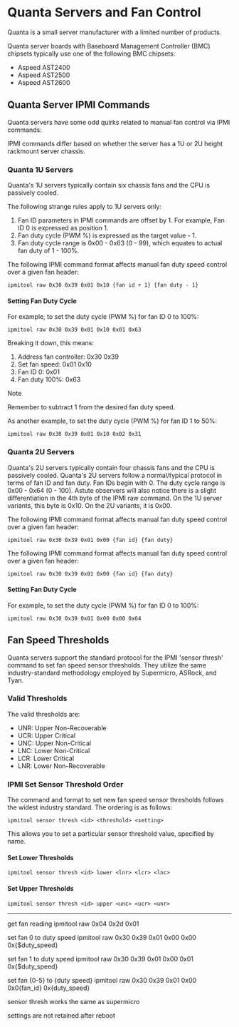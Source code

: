 # Quanta Servers and Fan Control
Quanta is a small server manufacturer with a limited number of products.

Quanta server boards with Baseboard Management Controller (BMC) chipsets typically use one of the following BMC chipsets:
- Aspeed AST2400
- Aspeed AST2500
- Aspeed AST2600

## Quanta Server IPMI Commands
Quanta servers have some odd quirks related to manual fan control via IPMI commands:

IPMI commands differ based on whether the server has a 1U or 2U height rackmount server chassis.

### Quanta 1U Servers
Quanta's 1U servers typically contain six chassis fans and the CPU is passively cooled.

The following strange rules apply to 1U servers only:
1. Fan ID parameters in IPMI commands are offset by 1. For example, Fan ID 0 is expressed as position 1.
2. Fan duty cycle (PWM %) is expressed as the target value - 1.
3. Fan duty cycle range is 0x00 - 0x63 (0 - 99), which equates to actual fan duty of 1 - 100%.

The following IPMI command format affects manual fan duty speed control over a given fan header:

`ipmitool raw 0x30 0x39 0x01 0x10 {fan id + 1} {fan duty - 1}`

#### Setting Fan Duty Cycle
For example, to set the duty cycle (PWM %) for fan ID 0 to 100%:

```
ipmitool raw 0x30 0x39 0x01 0x10 0x01 0x63
```

Breaking it down, this means:
1. Address fan controller: 0x30 0x39
2. Set fan speed: 0x01 0x10
3. Fan ID 0: 0x01
4. Fan duty 100%: 0x63

> [!NOTE]
> Remember to subtract 1 from the desired fan duty speed.

As another example, to set the duty cycle (PWM %) for fan ID 1 to 50%:

```
ipmitool raw 0x30 0x39 0x01 0x10 0x02 0x31
```

### Quanta 2U Servers
Quanta's 2U servers typically contain four chassis fans and the CPU is passively cooled. Quanta's 2U servers follow a normal/typical protocol in terms of fan ID and fan duty. Fan IDs begin with 0. The duty cycle range is 0x00 - 0x64 (0 - 100). Astute observers will also notice there is a slight differentiation in the 4th byte of the IPMI raw command. On the 1U server variants, this byte is 0x10. On the 2U variants, it is 0x00.

The following IPMI command format affects manual fan duty speed control over a given fan header:

`ipmitool raw 0x30 0x39 0x01 0x00 {fan id} {fan duty}`

The following IPMI command format affects manual fan duty speed control over a given fan header:

`ipmitool raw 0x30 0x39 0x01 0x00 {fan id} {fan duty}`

#### Setting Fan Duty Cycle
For example, to set the duty cycle (PWM %) for fan ID 0 to 100%:

```
ipmitool raw 0x30 0x39 0x01 0x00 0x00 0x64
```

## Fan Speed Thresholds
Quanta servers support the standard protocol for the IPMI 'sensor thresh' command to set fan speed sensor thresholds. They utilize the same industry-standard methodology employed by Supermicro, ASRock, and Tyan.

### Valid Thresholds
The valid thresholds are:
- UNR: Upper Non-Recoverable
- UCR: Upper Critical
- UNC: Upper Non-Critical
- LNC: Lower Non-Critical
- LCR: Lower Critical
- LNR: Lower Non-Recoverable

### IPMI Set Sensor Threshold Order
The command and format to set new fan speed sensor thresholds follows the widest industry standard. The ordering is as follows:

`ipmitool sensor thresh <id> <threshold> <setting>`

This allows you to set a particular sensor threshold value, specified by name.

#### Set Lower Thresholds
`ipmitool sensor thresh <id> lower <lnr> <lcr> <lnc>`

#### Set Upper Thresholds
`ipmitool sensor thresh <id> upper <unc> <ucr> <unr>`


-------------------------------

get fan reading
ipmitool raw 0x04 0x2d 0x01

set fan 0 to duty speed
ipmitool raw 0x30 0x39 0x01 0x00 0x00 0x{$duty_speed}

set fan 1 to duty speed
ipmitool raw 0x30 0x39 0x01 0x00 0x01 0x{$duty_speed}

set fan {0-5} to {duty speed}
ipmitool raw 0x30 0x39 0x01 0x00 0x0{fan_id} 0x{duty_speed}

sensor thresh works the same as supermicro

settings are not retained after reboot
